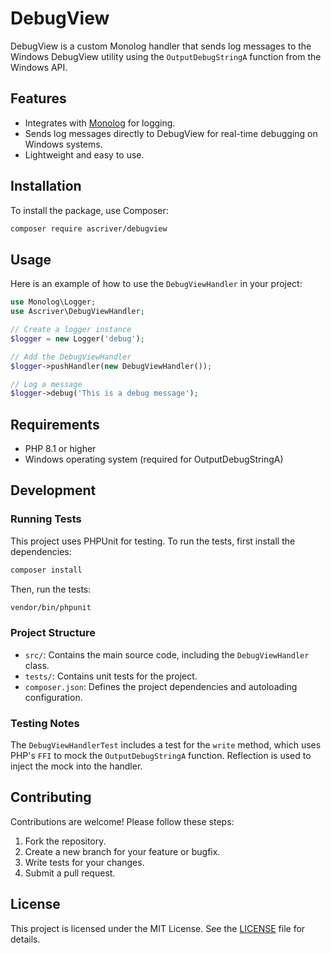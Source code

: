 # DebugView

DebugView is a custom Monolog handler that sends log messages to the Windows DebugView utility using the `OutputDebugStringA` function from the Windows API.

## Features

- Integrates with [Monolog](https://github.com/Seldaek/monolog) for logging.
- Sends log messages directly to DebugView for real-time debugging on Windows systems.
- Lightweight and easy to use.

## Installation

To install the package, use Composer:

```bash
composer require ascriver/debugview
```

## Usage

Here is an example of how to use the `DebugViewHandler` in your project:

```php
use Monolog\Logger;
use Ascriver\DebugViewHandler;

// Create a logger instance
$logger = new Logger('debug');

// Add the DebugViewHandler
$logger->pushHandler(new DebugViewHandler());

// Log a message
$logger->debug('This is a debug message');
```

## Requirements

- PHP 8.1 or higher
- Windows operating system (required for OutputDebugStringA)

## Development

### Running Tests

This project uses PHPUnit for testing. To run the tests, first install the dependencies:

```bash
composer install
```

Then, run the tests:

```bash
vendor/bin/phpunit
```

### Project Structure

- `src/`: Contains the main source code, including the `DebugViewHandler` class.
- `tests/`: Contains unit tests for the project.
- `composer.json`: Defines the project dependencies and autoloading configuration.

### Testing Notes

The `DebugViewHandlerTest` includes a test for the `write` method, which uses PHP's `FFI` to mock the `OutputDebugStringA` function. Reflection is used to inject the mock into the handler.

## Contributing

Contributions are welcome! Please follow these steps:

1. Fork the repository.
2. Create a new branch for your feature or bugfix.
3. Write tests for your changes.
4. Submit a pull request.

## License

This project is licensed under the MIT License. See the [LICENSE](LICENSE) file for details.
